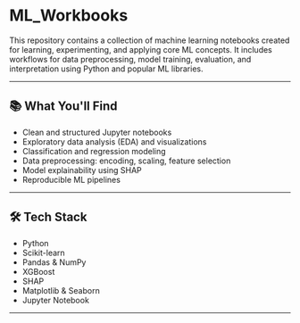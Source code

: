 #  ML_Workbooks

This repository contains a collection of machine learning notebooks created for learning, experimenting, and applying core ML concepts. It includes workflows for data preprocessing, model training, evaluation, and interpretation using Python and popular ML libraries.

---

## 📚 What You'll Find

- Clean and structured Jupyter notebooks
- Exploratory data analysis (EDA) and visualizations
- Classification and regression modeling
- Data preprocessing: encoding, scaling, feature selection
- Model explainability using SHAP
- Reproducible ML pipelines

---

## 🛠️ Tech Stack

- Python
- Scikit-learn
- Pandas & NumPy
- XGBoost
- SHAP
- Matplotlib & Seaborn
- Jupyter Notebook

---